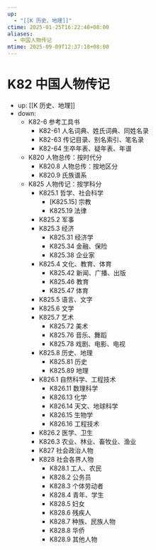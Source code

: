 ```yaml
---
up:
  - "[[K 历史、地理]]"
ctime: 2025-01-25T16:22:48+08:00
aliases:
  - 中国人物传记
mtime: 2025-09-09T12:37:18+08:00
---
```


# K82 中国人物传记

- up: [[K 历史、地理]]
- down:
	- K82-6 参考工具书
		- K82-61 人名词典、姓氏词典、同姓名录
		- K82-63 传记目录、别名索引、笔名录
		- K82-64 生卒年表、疑年表、年谱
	- K820 人物总传：按时代分
		- K820.8 人物总传：按地区分
		- K820.9 氏族谱系
	- K825 人物传记：按学科分
		- K825.1 哲学、社会科学
			- [K825.15] 宗教
			- K825.19 法律
		- K825.2 军事
		- K825.3 经济
			- K825.31 经济学
			- K825.34 金融、保险
			- K825.38 企业家
		- K825.4 文化、教育、体育
			- K825.42 新闻、广播、出版
			- K825.46 教育
			- K825.47 体育
		- K825.5 语言、文字
		- K825.6 文学
		- K825.7 艺术
			- K825.72 美术
			- K825.76 音乐、舞蹈
			- K825.78 戏剧、电影、电视
		- K825.8 历史、地理
			- K825.81 历史
			- K825.89 地理
		- K826.1 自然科学、工程技术
			- K826.11 数理科学
			- K826.13 化学
			- K826.14 天文、地球科学
			- K826.15 生物学
			- K826.16 工程技术
		- K826.2 医学、卫生
		- K826.3 农业、林业、畜牧业、渔业
		- K827 社会政治人物
		- K828 社会各界人物
			- K828.1 工人、农民
			- K828.2 公务员
			- K828.3 个体劳动者
			- K828.4 青年、学生
			- K828.5 妇女
			- K828.6 残疾人
			- K828.7 种族、民族人物
			- K828.8 华侨
			- K828.9 其他人物
